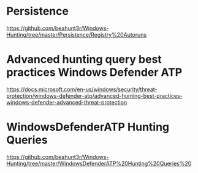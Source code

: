 # Persistence
https://github.com/beahunt3r/Windows-Hunting/tree/master/Persistence/Registry%20Autoruns

# Advanced hunting query best practices Windows Defender ATP
https://docs.microsoft.com/en-us/windows/security/threat-protection/windows-defender-atp/advanced-hunting-best-practices-windows-defender-advanced-threat-protection

# WindowsDefenderATP Hunting Queries
https://github.com/beahunt3r/Windows-Hunting/tree/master/WindowsDefenderATP%20Hunting%20Queries%20
